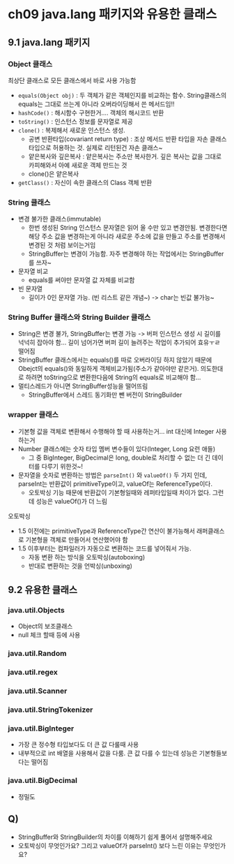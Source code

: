 # ch09 java.lang 패키지와 유용한 클래스
## 9.1 java.lang 패키지
### Object 클래스
최상단 클래스로 모든 클래스에서 바로 사용 가능함
* `equals(Object obj)` : 두 객체가 같은 객체인지를 비교하는 함수. String클래스의 equals는 그대로 쓰는게 아니라 오버라이딩해서 쓴 메서드임!!
* `hashCode()` : 해시함수 구현한거.... 객체의 해시코드 반환
* `toString()` : 인스턴스 정보를 문자열로 제공
* `clone()` : 복제해서 새로운 인스턴스 생성.
  * 공변 반환타입(covariant return type) : 조상 메서드 반환 타입을 자손 클래스 타입으로 허용하는 것. 실제로 리턴된건 자손 클래스~
  * 얕은복사와 깊은복사 : 얕은복사는 주소만 복사한거. 깊은 복사는 값을 그대로 카피해와서 아예 새로운 객체 만드는 것
  * clone()은 얕은복사
* `getClass()` : 자신이 속한 클래스의 Class 객체 반환

### String 클래스
* 변경 불가한 클래스(immutable)
  * 한번 생성된 String 인스턴스 문자열은 읽어 올 수만 있고 변경안됨. 변경한다면 해당 주소 값을 변경하는게 아니라 새로운 주소에 값을 만들고 주소를 변경해서 변경된 것 처럼 보이는거임
  * StringBuffer는 변경이 가능함. 자주 변경해야 하는 작업에서는 StringBuffer를 쓰자~
* 문자열 비교
  * equals를 써야만 문자열 값 자체를 비교함
* 빈 문자열
  * 길이가 0인 문자열 가능. (빈 리스트 같은 개념~) -> char는 빈값 불가능~

### String Buffer 클래스와 String Builder 클래스
* String은 변경 불가, StringBuffer는 변경 가능 -> 버퍼 인스턴스 생성 시 길이를 넉넉히 잡아야 함... 길이 넘어가면 버퍼 길이 늘려주는 작업이 추가되어 효유ㅜㄹ 떨어짐
* StringBuffer 클래스에서는 equals()를 따로 오버라이딩 하지 않았기 때문에 Obejct의 equals()와 동일하게 객체비교가됨(주소가 같아야만 같은거). 의도한대로 하려면 toString으로 변환한다음에 String의 equals로 비교해야 함...
* 멀티스레드가 아니면 StringBuffer성능을 떨어뜨림
  * StringBuffer에서 스레드 동기화만 뺀 버전이 StringBuilder

### wrapper 클래스
* 기본형 값을 객체로 변환해서 수행해야 할 때 사용하는거... int 대신에 Integer 사용하는거
* Number 클래스에는 숫자 타입 멤버 변수들이 있다(Integer, Long 요런 애들)
  * 그 중 BigInteger, BigDecimal은 long, double로 처리할 수 없는 더 긴 데이터를 다루기 위한것~!
* 문자열을 숫자로 변환하는 방법은 `parseInt()` 와 `valueOf()` 두 가지 인데, parseInt는 반환값이 primitiveType이고, valueOf는 ReferenceType이다.
  * 오토박싱 기능 때문에 반환값이 기본형일때와 레퍼타입일때 차이가 없다. 그런데 성능은 valueOf()가 더 느림


오토박싱
* 1.5 이전에는 primitiveType과 ReferenceType간 연산이 불가능해서 래퍼클래스로 기본형을 객체로 만들어서 연산했어야 함
* 1.5 이후부터는 컴파일러가 자동으로 변환하는 코드를 넣어줘서 가능.
  * 자동 변환 하는 방식을 오토박싱(autoboxing)
  * 반대로 변환하는 것을 언박싱(unboxing)

## 9.2 유용한 클래스
### java.util.Objects
* Object의 보조클래스
* null 체크 할때 등에 사용

### java.util.Random
### java.util.regex
### java.util.Scanner
### java.util.StringTokenizer
### java.util.BigInteger
* 가장 큰 정수형 타입보다도 더 큰 값 다룰때 사용
* 내부적으로 int 배열을 사용해서 값을 다룸. 큰 값 다를 수 있는데 성능은 기본형들보다는 떨어짐

### java.util.BigDecimal
* 정밀도

## Q) 
* StringBuffer와 StringBuilder의 차이를 이해하기 쉽게 풀어서 설명해주세요
* 오토박싱이 무엇인가요? 그리고 valueOf가 parseInt() 보다 느린 이유는 무엇인가요?
